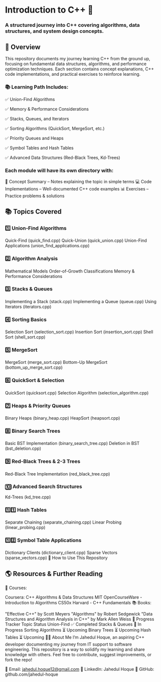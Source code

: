 # Introduction to C++ 🚀
### A structured journey into C++ covering algorithms, data structures, and system design concepts.

## 📌 Overview
This repository documents my journey learning C++ from the ground up, focusing on fundamental data structures, algorithms, and performance optimization techniques. Each section contains concept explanations, C++ code implementations, and practical exercises to reinforce learning.

### 📚 Learning Path Includes:

✅ Union-Find Algorithms

✅ Memory & Performance Considerations

✅ Stacks, Queues, and Iterators

✅ Sorting Algorithms (QuickSort, MergeSort, etc.)

✅ Priority Queues and Heaps

✅ Symbol Tables and Hash Tables

✅ Advanced Data Structures (Red-Black Trees, Kd-Trees)


### Each module will have its own directory with:
📄 Concept Summary – Notes explaining the topic in simple terms
💻 Code Implementations – Well-documented C++ code examples
📊 Exercises – Practice problems & solutions

## 📚 Topics Covered
### 1️⃣ Union-Find Algorithms
Quick-Find (quick_find.cpp)
Quick-Union (quick_union.cpp)
Union-Find Applications (union_find_applications.cpp)
### 2️⃣ Algorithm Analysis
Mathematical Models
Order-of-Growth Classifications
Memory & Performance Considerations
### 3️⃣ Stacks & Queues
Implementing a Stack (stack.cpp)
Implementing a Queue (queue.cpp)
Using Iterators (iterators.cpp)
### 4️⃣ Sorting Basics
Selection Sort (selection_sort.cpp)
Insertion Sort (insertion_sort.cpp)
Shell Sort (shell_sort.cpp)
### 5️⃣ MergeSort
MergeSort (merge_sort.cpp)
Bottom-Up MergeSort (bottom_up_merge_sort.cpp)
### 6️⃣ QuickSort & Selection
QuickSort (quicksort.cpp)
Selection Algorithm (selection_algorithm.cpp)
### 7️⃣ Heaps & Priority Queues
Binary Heaps (binary_heap.cpp)
HeapSort (heapsort.cpp)
### 8️⃣ Binary Search Trees
Basic BST Implementation (binary_search_tree.cpp)
Deletion in BST (bst_deletion.cpp)
### 9️⃣ Red-Black Trees & 2-3 Trees
Red-Black Tree Implementation (red_black_tree.cpp)
### 🔟 Advanced Search Structures
Kd-Trees (kd_tree.cpp)
### 1️⃣1️⃣ Hash Tables
Separate Chaining (separate_chaining.cpp)
Linear Probing (linear_probing.cpp)
### 1️⃣2️⃣ Symbol Table Applications
Dictionary Clients (dictionary_client.cpp)
Sparse Vectors (sparse_vectors.cpp)
🚀 How to Use This Repository

## 🌎 Resources & Further Reading
📖 Courses:

Coursera: C++ Algorithms & Data Structures
MIT OpenCourseWare - Introduction to Algorithms
CS50x Harvard - C++ Fundamentals
📚 Books:

"Effective C++" by Scott Meyers
"Algorithms" by Robert Sedgewick
"Data Structures and Algorithm Analysis in C++" by Mark Allen Weiss
📌 Progress Tracker
Topic	Status
Union-Find	✅ Completed
Stacks & Queues	🔄 In Progress
Sorting Algorithms	⏳ Upcoming
Binary Trees	⏳ Upcoming
Hash Tables	⏳ Upcoming
👨‍💻 About Me
I’m Jahedul Hoque, an aspiring C++ developer documenting my journey from IT support to software engineering. This repository is a way to solidify my learning and share knowledge with others. Feel free to contribute, suggest improvements, or fork the repo!

📧 Email: jahedul.hoque12@gmail.com
🔗 LinkedIn: Jahedul Hoque
🚀 GitHub: github.com/jahedul-hoque

